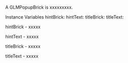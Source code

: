 A GLMPopupBrick is xxxxxxxxx.Instance Variables	hintBrick:		<Object>	hintText:		<Object>	titleBrick:		<Object>	titleText:		<Object>hintBrick	- xxxxxhintText	- xxxxxtitleBrick	- xxxxxtitleText	- xxxxx